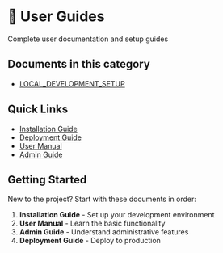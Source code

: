 # 📖 User Guides

Complete user documentation and setup guides

## Documents in this category

- [LOCAL_DEVELOPMENT_SETUP](../LOCAL_DEVELOPMENT_SETUP.md)

## Quick Links

- [Installation Guide](../guides/installation.md)
- [Deployment Guide](../guides/deployment.md)
- [User Manual](../guides/user-manual.md)
- [Admin Guide](../guides/admin-guide.md)

## Getting Started

New to the project? Start with these documents in order:

1. **Installation Guide** - Set up your development environment
2. **User Manual** - Learn the basic functionality
3. **Admin Guide** - Understand administrative features
4. **Deployment Guide** - Deploy to production
